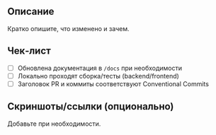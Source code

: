 ## Описание

Кратко опишите, что изменено и зачем.

## Чек‑лист

- [ ] Обновлена документация в `/docs` при необходимости
- [ ] Локально проходят сборка/тесты (backend/frontend)
- [ ] Заголовок PR и коммиты соответствуют Conventional Commits

## Скриншоты/ссылки (опционально)

Добавьте при необходимости.

